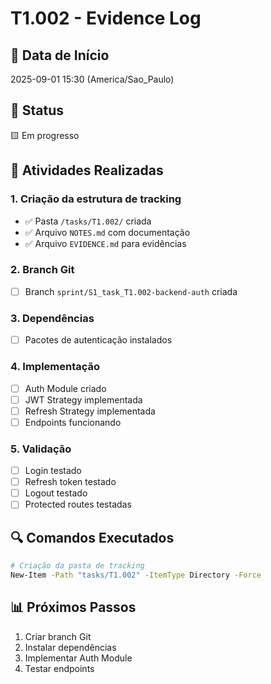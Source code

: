 # T1.002 - Evidence Log

## 📅 Data de Início
2025-09-01 15:30 (America/Sao_Paulo)

## 🔄 Status
🟨 Em progresso

## 📝 Atividades Realizadas

### 1. Criação da estrutura de tracking
- ✅ Pasta `/tasks/T1.002/` criada
- ✅ Arquivo `NOTES.md` com documentação
- ✅ Arquivo `EVIDENCE.md` para evidências

### 2. Branch Git
- [ ] Branch `sprint/S1_task_T1.002-backend-auth` criada

### 3. Dependências
- [ ] Pacotes de autenticação instalados

### 4. Implementação
- [ ] Auth Module criado
- [ ] JWT Strategy implementada
- [ ] Refresh Strategy implementada
- [ ] Endpoints funcionando

### 5. Validação
- [ ] Login testado
- [ ] Refresh token testado
- [ ] Logout testado
- [ ] Protected routes testadas

## 🔍 Comandos Executados
```bash
# Criação da pasta de tracking
New-Item -Path "tasks/T1.002" -ItemType Directory -Force
```

## 📊 Próximos Passos
1. Criar branch Git
2. Instalar dependências
3. Implementar Auth Module
4. Testar endpoints
